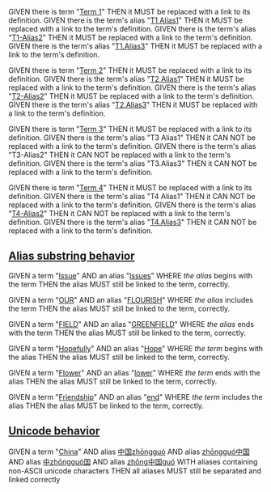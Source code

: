GIVEN there is term "[Term 1][1]" THEN it MUST be replaced with a link to its definition.
GIVEN there is the term's alias "[T1 Alias1][1]" THEN it MUST be replaced with a link to the term's definition.
GIVEN there is the term's alias "[T1-Alias2][1]" THEN it MUST be replaced with a link to the term's definition.
GIVEN there is the term's alias "[T1.Alias3][1]" THEN it MUST be replaced with a link to the term's definition.

GIVEN there is term "[Term 2][2]" THEN it MUST be replaced with a link to its definition.
GIVEN there is the term's alias "[T2 Alias1][2]" THEN it MUST be replaced with a link to the term's definition.
GIVEN there is the term's alias "[T2-Alias2][2]" THEN it MUST be replaced with a link to the term's definition.
GIVEN there is the term's alias "[T2.Alias3][2]" THEN it MUST be replaced with a link to the term's definition.

GIVEN there is term "[Term 3][3]" THEN it MUST be replaced with a link to its definition.
GIVEN there is the term's alias "T3 Alias1" THEN it CAN NOT be replaced with a link to the term's definition.
GIVEN there is the term's alias "T3-Alias2" THEN it CAN NOT be replaced with a link to the term's definition.
GIVEN there is the term's alias "T3.Alias3" THEN it CAN NOT be replaced with a link to the term's definition.

GIVEN there is term "[Term 4][4]" THEN it MUST be replaced with a link to its definition.
GIVEN there is the term's alias "T4 Alias1" THEN it CAN NOT be replaced with a link to the term's definition.
GIVEN there is the term's alias "[T4-Alias2][4]" THEN it CAN NOT be replaced with a link to the term's definition.
GIVEN there is the term's alias "[T4.Alias3][4]" THEN it CAN NOT be replaced with a link to the term's definition.

## [Alias substring behavior](#alias-substring-behavior)

GIVEN a term "[Issue][5]"
AND an alias "[Issues][5]" WHERE *the alias* begins with the term
THEN the alias MUST still be linked to the term, correctly.

GIVEN a term "[OUR][6]"
AND an alias "[FLOURISH][6]" WHERE *the alias* includes the term
THEN the alias MUST still be linked to the term, correctly.

GIVEN a term "[FIELD][7]"
AND an alias "[GREENFIELD][7]" WHERE *the alias* ends with the term
THEN the alias MUST still be linked to the term, correctly.

GIVEN a term "[Hopefully][8]"
AND an alias "[Hope][8]" WHERE *the term* begins with the alias
THEN the alias MUST still be linked to the term, correctly.

GIVEN a term "[Flower][9]"
AND an alias "[lower][9]" WHERE *the term* ends with the alias
THEN the alias MUST still be linked to the term, correctly.

GIVEN a term "[Friendship][10]"
AND an alias "[end][10]" WHERE *the term* includes the alias
THEN the alias MUST be linked to the term, correctly.

## [Unicode behavior](#unicode-behavior)

GIVEN a term "[China][11]"
AND alias [中国zhōngguó][11]
AND alias [zhōngguó中国][11]
AND alias [中zhōngguó国][11]
AND alias [zhōng中国guó][11]
WITH aliases containing non-ASCII unicode characters
THEN all aliases MUST still be separated and linked correctly

[1]: ./glossary.md#term-1 "GIVEN there is an HTML-single-line-comment beginning with \"aliases\": THEN the
subsequent comma-separated words MUST be detected as the term's aliases."

[2]: ./glossary.md#term-2 "GIVEN there is an HTML-multi-line-comment beginning with \"aliases\": THEN the
subsequent comma-separated words MUST be detected as the term's aliases."

[3]: ./glossary.md#term-3 "GIVEN there is an HTML-multi-line-comment beginning with \"aliases\": THEN the
subsequent comma-separated lines of words is invalid JSON
AND CAN NOT be detected as the term's aliases."

[4]: ./glossary.md#term-4 "GIVEN there is an HTML-multi-line-comment beginning with \"aliases\": and an empty
line THEN the subsequent comma-separated lines of words is invalid JSON
AND CAN NOT be detected as the term's aliases."

[5]: ./glossary.md#issue "GIVEN a term \"Issue\"
AND an alias \"Issues\" WHERE the alias begins with the term
THEN the alias MUST still be linked to the term, correctly."

[6]: ./glossary.md#our "GIVEN a term \"OUR\"
AND an alias \"FLOURISH\" WHERE the alias includes the term
THEN the alias MUST still be linked to the term, correctly."

[7]: ./glossary.md#field "GIVEN a term \"FIELD\"
AND an alias \"GREENFIELD\" WHERE the alias ends with the term
THEN the alias MUST still be linked to the term, correctly."

[8]: ./glossary.md#hopefully "GIVEN a term \"Hopefully\"
AND an alias \"Hope\" WHERE the term begins with the alias
THEN the alias MUST still be linked to the term, correctly."

[9]: ./glossary.md#flower "GIVEN a term \"Flower\"
AND an alias \"lower\" WHERE the term ends with the alias
THEN the alias MUST still be linked to the term, correctly."

[10]: ./glossary.md#friendship "GIVEN a term \"Friendship\"
AND an alias \"end\" WHERE the term includes the alias
THEN the alias MUST be linked to the term, correctly."

[11]: ./glossary.md#china "GIVEN there is an HTML-single-line-comment beginning with \"aliases\":
AND aliases contain unicode word characters
THEN they MUST still be separated correctly"

